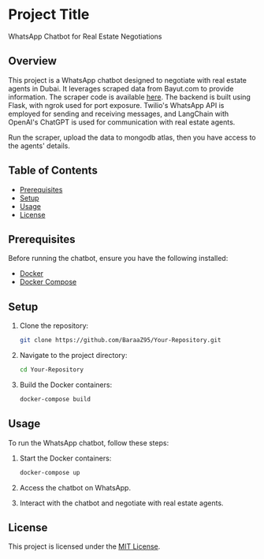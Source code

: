 # Project Title

WhatsApp Chatbot for Real Estate Negotiations

## Overview

This project is a WhatsApp chatbot designed to negotiate with real estate agents in Dubai. It leverages scraped data from Bayut.com to provide information. The scraper code is available [here](https://github.com/BaraaZ95/Bayut-scraper). The backend is built using Flask, with ngrok used for port exposure. Twilio's WhatsApp API is employed for sending and receiving messages, and LangChain with OpenAI's ChatGPT is used for communication with real estate agents.

Run the scraper, upload the data to mongodb atlas, then you have access to the agents' details.

## Table of Contents

- [Prerequisites](#prerequisites)
- [Setup](#setup)
- [Usage](#usage)
- [License](#license)

## Prerequisites

Before running the chatbot, ensure you have the following installed:

- [Docker](https://www.docker.com/get-started)
- [Docker Compose](https://docs.docker.com/compose/install/)

## Setup

1. Clone the repository:

    ```bash
    git clone https://github.com/BaraaZ95/Your-Repository.git
    ```

2. Navigate to the project directory:

    ```bash
    cd Your-Repository
    ```

3. Build the Docker containers:

    ```bash
    docker-compose build
    ```

## Usage

To run the WhatsApp chatbot, follow these steps:

1. Start the Docker containers:

    ```bash
    docker-compose up
    ```

2. Access the chatbot on WhatsApp.

3. Interact with the chatbot and negotiate with real estate agents.

## License

This project is licensed under the [MIT License](LICENSE).
